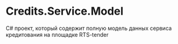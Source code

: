 Credits.Service.Model
=====================

C# проект, который содержит полную модель данных сервиса кредитования на площадке RTS-tender